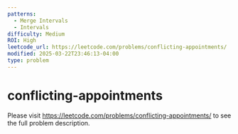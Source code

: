 ```yaml
---
patterns:
  - Merge Intervals
  - Intervals
difficulty: Medium
ROI: High
leetcode_url: https://leetcode.com/problems/conflicting-appointments/
modified: 2025-03-22T23:46:13-04:00
type: problem
---
```


# conflicting-appointments

Please visit https://leetcode.com/problems/conflicting-appointments/ to see the full problem description.
